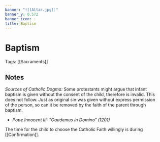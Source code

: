 ```yaml
---
banner: "![[Altar.jpg]]"
banner_y: 0.572
banner_icon: 💧
title: Baptism
---
```


# Baptism

Tags: [[Sacraments]]

## Notes

*Sources of Catholic Dogma:*
Some protestants might argue that infant baptism is given without the consent of the child, therefore is invalid. This does not follow. Just as original sin was given without express permission of the person, so can it be removed by the faith of the parent through baptism.

- *Pope Innocent III: "Gaudemus in Domino" (1201)*

The time for the child to choose the Catholic Faith willingly is during [[Confirmation]].
